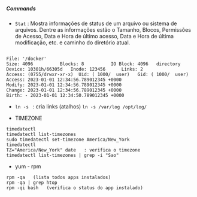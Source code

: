 ##### Commands

* ``` Stat ``` : Mostra informações de status de um arquivo ou sistema de arquivos. Dentre as informações estão o Tamanho, Blocos, Permissões de Acesso, Data e Hora de último acesso,
Data e Hora de última modificação, etc. e caminho do diretório atual.

``` Stat /docker

File: '/docker'
Size: 4096      	Blocks: 8          IO Block: 4096   directory
Device: 10301h/66305d	Inode: 123456      Links: 2
Access: (0755/drwxr-xr-x)  Uid: ( 1000/  user)   Gid: ( 1000/  user)
Access: 2023-01-01 12:34:56.789012345 +0000
Modify: 2023-01-01 12:34:56.789012345 +0000
Change: 2023-01-01 12:34:56.789012345 +0000
Birth: - 2023-01-01 12:34:50.789012345 +0000

```

* ``` ln -s  ``` : cria links (atalhos)  ``` ln -s /var/log /opt/log/ ```

* TIMEZONE

```
timedatectl
timedatectl list-timezones
sudo timedatectl set-timezone America/New_York
timedatectl
TZ="America/New_York" date   : verifica o timezone
timedatectl list-timezones | grep -i "Sao"
```

* yum - rpm
```
rpm -qa   (lista todos apps instalados)
rpm -qa | grep htop
rpm -qi bash   (verifica o status do app instalado)
```
